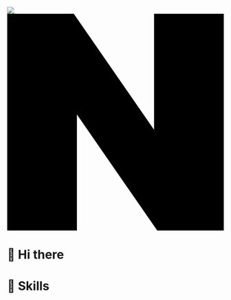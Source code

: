 <a href="버튼을 눌렀을 때 이동할 링크" target="_blank"><img src="https://img.shields.io/badge/#03C75A?style=naver&logo=naver&logoColor=#FFFFFF"/></a>
<svg role="img" viewBox="0 0 24 24" xmlns="http://www.w3.org/2000/svg"><title>Naver</title><path d="M16.273 12.845 7.376 0H0v24h7.726V11.156L16.624 24H24V0h-7.727v12.845Z"/></svg>
# 👋 Hi there

# 💪 Skills
